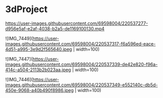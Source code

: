# 3dProject

https://user-images.githubusercontent.com/69598004/220537277-d956e5af-e2af-4038-b2a5-de1169100130.mp4

![IMG_7449](https://user-images.githubusercontent.com/69598004/220537317-f6a596ed-eace-4d51-a995-3e9d2f565640.jpeg | width=100)

![IMG_7447](https://user-images.githubusercontent.com/69598004/220537339-de42e820-f96a-414c-a504-2113b2b023aa.jpeg | width=100)

![IMG_7446](https://user-images.githubusercontent.com/69598004/220537349-e552140c-db5d-450e-9068-a40b490f8986.jpeg | width=100)
